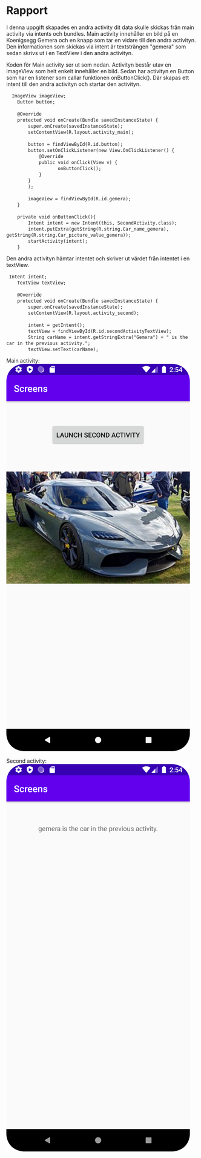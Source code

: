 
# Rapport

I denna uppgift skapades en andra activity dit data skulle skickas från main activity via intents och bundles. Main activity innehåller en bild på en Koenigsegg Gemera och en knapp
som tar en vidare till den andra activityn. Den informationen som skickas via intent är textsträngen "gemera" som sedan skrivs ut i en TextView i den andra activityn.


Koden för Main activity ser ut som nedan. Activityn består utav en imageView som helt enkelt innehåller en bild. Sedan har activityn en Button som har en listener
som callar funktionen onButtonClick(). Där skapas ett intent till den andra activityn och startar den activityn.
```
  ImageView imageView;
    Button button;

    @Override
    protected void onCreate(Bundle savedInstanceState) {
        super.onCreate(savedInstanceState);
        setContentView(R.layout.activity_main);

        button = findViewById(R.id.button);
        button.setOnClickListener(new View.OnClickListener() {
            @Override
            public void onClick(View v) {
                   onButtonClick();
            }
        }
        );

        imageView = findViewById(R.id.gemera);
    }

    private void onButtonClick(){
        Intent intent = new Intent(this, SecondActivity.class);
        intent.putExtra(getString(R.string.Car_name_gemera), getString(R.string.Car_picture_value_gemera));
        startActivity(intent);
    }
```

Den andra activityn hämtar intentet och skriver ut värdet från intentet i en textView.

```
 Intent intent;
    TextView textView;

    @Override
    protected void onCreate(Bundle savedInstanceState) {
        super.onCreate(savedInstanceState);
        setContentView(R.layout.activity_second);

        intent = getIntent();
        textView = findViewById(R.id.secondActivityTextView);
        String carName = intent.getStringExtra("Gemera") + " is the car in the previous activity.";
        textView.setText(carName);

```

Main activity:
![](gemeraActivity.png)

Second activity:
![](secondActivity.png)